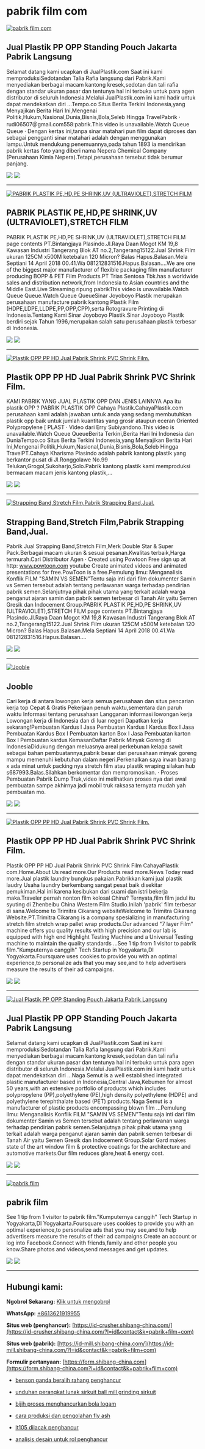 # pabrik film com

<a href="https://swt.shibang-china.com/?l=id&img&k=pabrik+film+com" target="_blank">![pabrik film com](http://static.shibang-china.com/all-800x300/1400.jpg)</a>

## Jual Plastik PP OPP Standing Pouch Jakarta Pabrik Langsung
Selamat datang kami ucapkan di JualPlastik.com Saat ini kami memproduksiSedotandan Talia Rafia langsung dari Pabrik.Kami menyediakan berbagai macam kantong kresek,sedotan dan tali rafia dengan standar ukuran pasar dan tentunya hal ini terbuka untuk para agen distributor di seluruh Indonesia.Melalui JualPlastik.com ini kami hadir untuk dapat mendekatkan diri …Tempo.co Situs Berita Terkini Indonesia,yang Menyajikan Berita Hari Ini,Mengenai Politik,Hukum,Nasional,Dunia,Bisnis,Bola,Seleb Hingga TravelPabrik&nbsp;&#0183;&#32;rudi06507＠gmail.com558:pabrik.This video is unavailable.Watch Queue Queue&nbsp;&#0183;&#32;Dengan kertas ini,tanpa sinar matahari pun film dapat diproses dan sebagai pengganti sinar matahari adalah dengan menggunakan lampu.Untuk mendukung penemuannya,pada tahun 1893 ia mendirikan pabrik kertas foto yang diberi nama Nepera Chemical Company (Perusahaan Kimia Nepera).Tetapi,perusahaan tersebut tidak berumur panjang.


<a href="https://whatsapp.shibangsoft.com/WhatsApp.php" target="_blank" title="WhatsApp">![](http://static.shibang-china.com/icon/whatsapp.png)</a> <a href="https://swt.shibang-china.com/?l=id&icon&k=pabrik+film+com" target="_blank">![](http://static.shibang-china.com/icon/chat-id.png)</a>

---

<a href="https://swt.shibang-china.com/?l=id&img&k=pabrik+film+com" target="_blank">![PABRIK PLASTIK PE,HD,PE SHRINK,UV (ULTRAVIOLET),STRETCH FILM](http://static.shibang-china.com/all-800x300/162.jpg)</a>

## PABRIK PLASTIK PE,HD,PE SHRINK,UV (ULTRAVIOLET),STRETCH FILM
PABRIK PLASTIK PE,HD,PE SHRINK,UV (ULTRAVIOLET),STRETCH FILM page contents PT.Bintangjaya Plasindo.Jl.Raya Daan Mogot KM 19,8 Kawasan Industri Tangerang Blok AT no.2,Tangerang15122.Jual Shrink Film ukuran 125CM x500M ketebalan 120 Micron? Balas Hapus.Balasan.Mela Septiani 14 April 2018 00.41.Wa 081212831516.Hapus.Balasan.…We are one of the biggest major manufacturer of flexible packaging film manufacturer producing BOPP &amp; PET Film Products.PT Trias Sentosa Tbk.has a worldwide sales and distribution network,from Indonesia to Asian countries and the Middle East.Live Streaming ripung pabrikThis video is unavailable.Watch Queue Queue.Watch Queue QueueSinar Joyoboyo Plastik merupakan perusahaan manufacture pabrik kantong Plastik Film (HDPE,LDPE,LLDPE,PP,OPP,CPP),serta Rotogravure Printing di Indonesia.Tentang Kami Sinar Joyoboyo Plastik.Sinar Joyoboyo Plastik berdiri sejak Tahun 1996,merupakan salah satu perusahaan plastik terbesar di Indonesia.


<a href="https://whatsapp.shibangsoft.com/WhatsApp.php" target="_blank" title="WhatsApp">![](http://static.shibang-china.com/icon/whatsapp.png)</a> <a href="https://swt.shibang-china.com/?l=id&icon&k=pabrik+film+com" target="_blank">![](http://static.shibang-china.com/icon/chat-id.png)</a>

---

<a href="https://swt.shibang-china.com/?l=id&img&k=pabrik+film+com" target="_blank">![Plastik OPP PP HD Jual Pabrik Shrink PVC Shrink Film.](http://static.shibang-china.com/all-800x300/609.jpg)</a>

## Plastik OPP PP HD Jual Pabrik Shrink PVC Shrink Film.
KAMI PABRIK YANG JUAL PLASTIK OPP DAN JENIS LAINNYA Apa itu plastik OPP ? PABRIK PLASTIK OPP Cahaya Plastik.CahayaPlastik.com perusahaan kami adalah jawaban untuk anda yang sedang membutuhkan plastik opp baik untuk jumlah kuantitas yang grosir ataupun eceran Oriented Polypropylene [ PLAST&nbsp;&#0183;&#32;Video dari Erry Subiyandono.This video is unavailable.Watch Queue QueueBerita Terkini,Berita Hari Ini Indonesia dan DuniaTempo.co Situs Berita Terkini Indonesia,yang Menyajikan Berita Hari Ini,Mengenai Politik,Hukum,Nasional,Dunia,Bisnis,Bola,Seleb Hingga TravelPT.Cahaya Kharisma Plasindo adalah pabrik kantong plastik yang berkantor pusat di Jl.Ronggolawe No.99 Telukan,Grogol,Sukoharjo,Solo.Pabrik kantong plastik kami memproduksi bermacam macam jenis kantong plastik,…


<a href="https://whatsapp.shibangsoft.com/WhatsApp.php" target="_blank" title="WhatsApp">![](http://static.shibang-china.com/icon/whatsapp.png)</a> <a href="https://swt.shibang-china.com/?l=id&icon&k=pabrik+film+com" target="_blank">![](http://static.shibang-china.com/icon/chat-id.png)</a>

---

<a href="https://swt.shibang-china.com/?l=id&img&k=pabrik+film+com" target="_blank">![Strapping Band,Stretch Film,Pabrik Strapping Band,Jual.](http://static.shibang-china.com/all-800x300/1396.jpg)</a>

## Strapping Band,Stretch Film,Pabrik Strapping Band,Jual.
Pabrik Jual Strapping Band,Stretch Film,Merk Double Star &amp; Super Pack.Berbagai macam ukuran &amp; sesuai pesanan.Kwalitas terbaik,Harga termurah.Cari Distributor Agen&nbsp;&#0183;&#32; Created using Powtoon Free sign up at http: www.powtoon.com youtube  Create animated videos and animated presentations for free.PowToon is a free.Pemulung Ilmu: Menganalisis Konflik FILM &quot;SAMIN VS SEMEN&quot;Tentu saja inti dari film dokumenter Samin vs Semen tersebut adalah tentang perlawanan warga terhadap pendirian pabrik semen.Selanjutnya pihak pihak utama yang terkait adalah warga penganut ajaran samin dan pabrik semen terbesar di Tanah Air yaitu Semen Gresik dan Indocement Group.PABRIK PLASTIK PE,HD,PE SHRINK,UV (ULTRAVIOLET),STRETCH FILM page contents PT.Bintangjaya Plasindo.Jl.Raya Daan Mogot KM 19,8 Kawasan Industri Tangerang Blok AT no.2,Tangerang15122.Jual Shrink Film ukuran 125CM x500M ketebalan 120 Micron? Balas Hapus.Balasan.Mela Septiani 14 April 2018 00.41.Wa 081212831516.Hapus.Balasan.…


<a href="https://whatsapp.shibangsoft.com/WhatsApp.php" target="_blank" title="WhatsApp">![](http://static.shibang-china.com/icon/whatsapp.png)</a> <a href="https://swt.shibang-china.com/?l=id&icon&k=pabrik+film+com" target="_blank">![](http://static.shibang-china.com/icon/chat-id.png)</a>

---

<a href="https://swt.shibang-china.com/?l=id&img&k=pabrik+film+com" target="_blank">![Jooble](http://static.shibang-china.com/all-800x300/1286.jpg)</a>

## Jooble
Cari kerja di antara lowongan kerja semua perusahaan dan situs pencarian kerja top Cepat &amp; Gratis Pekerjaan penuh waktu,sementara dan paruh waktu Informasi tentang perusahaan Langganan informasi lowongan kerja Lowongan kerja di Indonesia dan di luar negeri Dapatkan kerja sekarang!Pembuatan Kardus I Jasa Pembuatan Kardus I Kardus Box I Jasa Pembuatan Kardus Box I Pembuatan karton Box I Jasa Pembuatan karton Box I Pembuatan kardus KemasanDaftar Pabrik Minyak Goreng di IndonesiaDidukung dengan meluasnya areal perkebunan kelapa sawit sebagai bahan pembuatannya,pabrik besar dari perusahaan minyak goreng mampu memenuhi kebutuhan dalam negeri.Perkenalkan saya irwan barang x ada minat untuk packing nya stretch film atau plastik wraping silakan hub s687993.Balas.Silahkan berkomentar dan mempromosikan.&nbsp;&#0183;&#32;Proses Pembuatan Pabrik Dump Truk,video ini melihatkan proses nya dari awal pembuatan sampe akhirnya jadi mobil truk raksasa ternyata mudah yah pembuatan mo.


<a href="https://whatsapp.shibangsoft.com/WhatsApp.php" target="_blank" title="WhatsApp">![](http://static.shibang-china.com/icon/whatsapp.png)</a> <a href="https://swt.shibang-china.com/?l=id&icon&k=pabrik+film+com" target="_blank">![](http://static.shibang-china.com/icon/chat-id.png)</a>

---

<a href="https://swt.shibang-china.com/?l=id&img&k=pabrik+film+com" target="_blank">![Plastik OPP PP HD Jual Pabrik Shrink PVC Shrink Film.](http://static.shibang-china.com/all-800x300/623.jpg)</a>

## Plastik OPP PP HD Jual Pabrik Shrink PVC Shrink Film.
Plastik OPP PP HD Jual Pabrik Shrink PVC Shrink Film CahayaPlastik com.Home.About Us read more.Our Products read more.News Today read more.Jual plastik laundry bungkus pakaian.Pabrikkan kami jual plastik laudry Usaha laundry berkembang sangat pesat baik disekitar pemukiman.Hal ini karena kesibukan dari suami dan istri bekerja maka.Traveler pernah nonton film kolosal China? Ternyata,film film jadul itu syuting di Zhenbeibu China Western Film Studio.Inilah 'pabrik' film terbesar di sana.Welcome to Trimitra Cikarang websiteWelcome to Trimitra Cikarang Website.PT.Trimitra Cikarang is a company spesializing in manufacturing stretch film stretch wrap pallet wrap products.Our advanced &quot;7 layer Film&quot; machine offers you quality results with high precision and our lab is equipped with high end Highlight Testing Machine and a Universal Testing machine to maintain the quality standards …See 1 tip from 1 visitor to pabrik film.&quot;Kumputernya canggih&quot; Tech Startup in Yogyakarta,DI Yogyakarta.Foursquare uses cookies to provide you with an optimal experience,to personalize ads that you may see,and to help advertisers measure the results of their ad campaigns.


<a href="https://whatsapp.shibangsoft.com/WhatsApp.php" target="_blank" title="WhatsApp">![](http://static.shibang-china.com/icon/whatsapp.png)</a> <a href="https://swt.shibang-china.com/?l=id&icon&k=pabrik+film+com" target="_blank">![](http://static.shibang-china.com/icon/chat-id.png)</a>

---

<a href="https://swt.shibang-china.com/?l=id&img&k=pabrik+film+com" target="_blank">![Jual Plastik PP OPP Standing Pouch Jakarta Pabrik Langsung](http://static.shibang-china.com/all-800x300/333.jpg)</a>

## Jual Plastik PP OPP Standing Pouch Jakarta Pabrik Langsung
Selamat datang kami ucapkan di JualPlastik.com Saat ini kami memproduksiSedotandan Talia Rafia langsung dari Pabrik.Kami menyediakan berbagai macam kantong kresek,sedotan dan tali rafia dengan standar ukuran pasar dan tentunya hal ini terbuka untuk para agen distributor di seluruh Indonesia.Melalui JualPlastik.com ini kami hadir untuk dapat mendekatkan diri …Naga Semut is a well established integrated plastic manufacturer based in Indonesia,Central Java,Kebumen for almost 50 years,with an extensive portfolio of products which includes polypropylene (PP),polyethylene (PE),high density polyethylene (HDPE) and polyethylene terephthalate based (PET) products.Naga Semut is a manufacturer of plastic products encompassing blown film …Pemulung Ilmu: Menganalisis Konflik FILM &quot;SAMIN VS SEMEN&quot;Tentu saja inti dari film dokumenter Samin vs Semen tersebut adalah tentang perlawanan warga terhadap pendirian pabrik semen.Selanjutnya pihak pihak utama yang terkait adalah warga penganut ajaran samin dan pabrik semen terbesar di Tanah Air yaitu Semen Gresik dan Indocement Group.Solar Gard makes state of the art window film &amp; protective coatings for the architecture and automotive markets.Our film reduces glare,heat &amp; energy cost.


<a href="https://whatsapp.shibangsoft.com/WhatsApp.php" target="_blank" title="WhatsApp">![](http://static.shibang-china.com/icon/whatsapp.png)</a> <a href="https://swt.shibang-china.com/?l=id&icon&k=pabrik+film+com" target="_blank">![](http://static.shibang-china.com/icon/chat-id.png)</a>

---

<a href="https://swt.shibang-china.com/?l=id&img&k=pabrik+film+com" target="_blank">![pabrik film](http://static.shibang-china.com/all-800x300/986.jpg)</a>

## pabrik film
See 1 tip from 1 visitor to pabrik film.&quot;Kumputernya canggih&quot; Tech Startup in Yogyakarta,DI Yogyakarta.Foursquare uses cookies to provide you with an optimal experience,to personalize ads that you may see,and to help advertisers measure the results of their ad campaigns.Create an account or log into Facebook.Connect with friends,family and other people you know.Share photos and videos,send messages and get updates.

<a href="https://whatsapp.shibangsoft.com/WhatsApp.php" target="_blank" title="WhatsApp">![](http://static.shibang-china.com/icon/whatsapp.png)</a> <a href="https://swt.shibang-china.com/?l=id&icon&k=pabrik+film+com" target="_blank">![](http://static.shibang-china.com/icon/chat-id.png)</a>

---
## Hubungi kami:

**Ngobrol Sekarang:** [Klik untuk mengobrol](https://swt.shibang-china.com?l=id&contact&k=pabrik+film+com)

**WhatsApp:**  [+8613621919955](https://whatsapp.shibangsoft.com/WhatsApp.php)

**Situs web (penghancur):** [https://id-crusher.shibang-china.com/](https://id-crusher.shibang-china.com/?l=id&contact&k=pabrik+film+com)

**Situs web (pabrik):** [https://id-mill.shibang-china.com/](https://id-mill.shibang-china.com/?l=id&contact&k=pabrik+film+com)

**Formulir pertanyaan:** [https://form.shibang-china.com](https://form.shibang-china.com?l=id&contact&k=pabrik+film+com)

* [benson ganda beralih rahang penghancur](../47/benson%20ganda%20beralih%20rahang%20penghancur.md)

* [unduhan perangkat lunak sirkuit ball mill grinding sirkuit](../49/unduhan%20perangkat%20lunak%20sirkuit%20ball%20mill%20grinding%20sirkuit.md)

* [bijih proses menghancurkan bola logam](../46/bijih%20proses%20menghancurkan%20bola%20logam.md)

* [cara produksi dan pengolahan fly ash](../42/cara%20produksi%20dan%20pengolahan%20fly%20ash.md)

* [lt105 dilacak penghancur](../43/lt105%20dilacak%20penghancur.md)

* [analisis desain untuk rol penghancur](../45/analisis%20desain%20untuk%20rol%20penghancur.md)